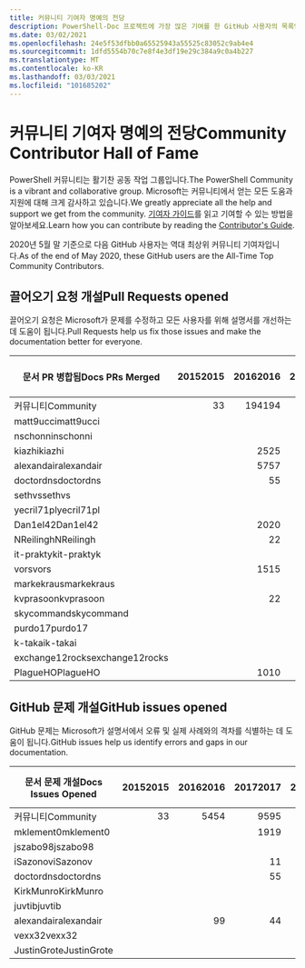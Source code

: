 ```yaml
---
title: 커뮤니티 기여자 명예의 전당
description: PowerShell-Doc 프로젝트에 가장 많은 기여를 한 GitHub 사용자의 목록입니다.
ms.date: 03/02/2021
ms.openlocfilehash: 24e5f53dfbb0a65525943a55525c83052c9ab4e4
ms.sourcegitcommit: 1dfd5554b70c7e8f4e3df19e29c384a9c0a4b227
ms.translationtype: MT
ms.contentlocale: ko-KR
ms.lasthandoff: 03/03/2021
ms.locfileid: "101685202"
---
```

# <a name="community-contributor-hall-of-fame"></a><span data-ttu-id="04020-103">커뮤니티 기여자 명예의 전당</span><span class="sxs-lookup"><span data-stu-id="04020-103">Community Contributor Hall of Fame</span></span>

<span data-ttu-id="04020-104">PowerShell 커뮤니티는 활기찬 공동 작업 그룹입니다.</span><span class="sxs-lookup"><span data-stu-id="04020-104">The PowerShell Community is a vibrant and collaborative group.</span></span> <span data-ttu-id="04020-105">Microsoft는 커뮤니티에서 얻는 모든 도움과 지원에 대해 크게 감사하고 있습니다.</span><span class="sxs-lookup"><span data-stu-id="04020-105">We greatly appreciate all the help and support we get from the community.</span></span> <span data-ttu-id="04020-106">[기여자 가이드][contrib]를 읽고 기여할 수 있는 방법을 알아보세요.</span><span class="sxs-lookup"><span data-stu-id="04020-106">Learn how you can contribute by reading the [Contributor's Guide][contrib].</span></span>

<span data-ttu-id="04020-107">2020년 5월 말 기준으로 다음 GitHub 사용자는 역대 최상위 커뮤니티 기여자입니다.</span><span class="sxs-lookup"><span data-stu-id="04020-107">As of the end of May 2020, these GitHub users are the All-Time Top Community Contributors.</span></span>

## <a name="pull-requests-opened"></a><span data-ttu-id="04020-108">끌어오기 요청 개설</span><span class="sxs-lookup"><span data-stu-id="04020-108">Pull Requests opened</span></span>

<span data-ttu-id="04020-109">끌어오기 요청은 Microsoft가 문제를 수정하고 모든 사용자를 위해 설명서를 개선하는 데 도움이 됩니다.</span><span class="sxs-lookup"><span data-stu-id="04020-109">Pull Requests help us fix those issues and make the documentation better for everyone.</span></span>

| <span data-ttu-id="04020-110">문서 PR 병합됨</span><span class="sxs-lookup"><span data-stu-id="04020-110">Docs PRs Merged</span></span> | <span data-ttu-id="04020-111">2015</span><span class="sxs-lookup"><span data-stu-id="04020-111">2015</span></span> | <span data-ttu-id="04020-112">2016</span><span class="sxs-lookup"><span data-stu-id="04020-112">2016</span></span> | <span data-ttu-id="04020-113">2017</span><span class="sxs-lookup"><span data-stu-id="04020-113">2017</span></span> | <span data-ttu-id="04020-114">2018</span><span class="sxs-lookup"><span data-stu-id="04020-114">2018</span></span> | <span data-ttu-id="04020-115">2019</span><span class="sxs-lookup"><span data-stu-id="04020-115">2019</span></span> | <span data-ttu-id="04020-116">2020</span><span class="sxs-lookup"><span data-stu-id="04020-116">2020</span></span> | <span data-ttu-id="04020-117">2021</span><span class="sxs-lookup"><span data-stu-id="04020-117">2021</span></span> | <span data-ttu-id="04020-118">총합계</span><span class="sxs-lookup"><span data-stu-id="04020-118">Grand Total</span></span> |
| --------------- | ---: | ---: | ---: | ---: | ---: | ---: | ---: | ----------: |
| <span data-ttu-id="04020-119">커뮤니티</span><span class="sxs-lookup"><span data-stu-id="04020-119">Community</span></span>       |    <span data-ttu-id="04020-120">3</span><span class="sxs-lookup"><span data-stu-id="04020-120">3</span></span> |  <span data-ttu-id="04020-121">194</span><span class="sxs-lookup"><span data-stu-id="04020-121">194</span></span> |  <span data-ttu-id="04020-122">446</span><span class="sxs-lookup"><span data-stu-id="04020-122">446</span></span> |  <span data-ttu-id="04020-123">467</span><span class="sxs-lookup"><span data-stu-id="04020-123">467</span></span> |  <span data-ttu-id="04020-124">321</span><span class="sxs-lookup"><span data-stu-id="04020-124">321</span></span> |  <span data-ttu-id="04020-125">162</span><span class="sxs-lookup"><span data-stu-id="04020-125">162</span></span> |   <span data-ttu-id="04020-126">26</span><span class="sxs-lookup"><span data-stu-id="04020-126">26</span></span> |        <span data-ttu-id="04020-127">1619</span><span class="sxs-lookup"><span data-stu-id="04020-127">1619</span></span> |
| <span data-ttu-id="04020-128">matt9ucci</span><span class="sxs-lookup"><span data-stu-id="04020-128">matt9ucci</span></span>       |      |      |  <span data-ttu-id="04020-129">157</span><span class="sxs-lookup"><span data-stu-id="04020-129">157</span></span> |   <span data-ttu-id="04020-130">80</span><span class="sxs-lookup"><span data-stu-id="04020-130">80</span></span> |   <span data-ttu-id="04020-131">30</span><span class="sxs-lookup"><span data-stu-id="04020-131">30</span></span> |    <span data-ttu-id="04020-132">1</span><span class="sxs-lookup"><span data-stu-id="04020-132">1</span></span> |    <span data-ttu-id="04020-133">1</span><span class="sxs-lookup"><span data-stu-id="04020-133">1</span></span> |         <span data-ttu-id="04020-134">269</span><span class="sxs-lookup"><span data-stu-id="04020-134">269</span></span> |
| <span data-ttu-id="04020-135">nschonni</span><span class="sxs-lookup"><span data-stu-id="04020-135">nschonni</span></span>        |      |      |      |   <span data-ttu-id="04020-136">14</span><span class="sxs-lookup"><span data-stu-id="04020-136">14</span></span> |  <span data-ttu-id="04020-137">138</span><span class="sxs-lookup"><span data-stu-id="04020-137">138</span></span> |   <span data-ttu-id="04020-138">10</span><span class="sxs-lookup"><span data-stu-id="04020-138">10</span></span> |      |         <span data-ttu-id="04020-139">162</span><span class="sxs-lookup"><span data-stu-id="04020-139">162</span></span> |
| <span data-ttu-id="04020-140">kiazhi</span><span class="sxs-lookup"><span data-stu-id="04020-140">kiazhi</span></span>          |      |   <span data-ttu-id="04020-141">25</span><span class="sxs-lookup"><span data-stu-id="04020-141">25</span></span> |   <span data-ttu-id="04020-142">78</span><span class="sxs-lookup"><span data-stu-id="04020-142">78</span></span> |   <span data-ttu-id="04020-143">12</span><span class="sxs-lookup"><span data-stu-id="04020-143">12</span></span> |      |      |      |         <span data-ttu-id="04020-144">115</span><span class="sxs-lookup"><span data-stu-id="04020-144">115</span></span> |
| <span data-ttu-id="04020-145">alexandair</span><span class="sxs-lookup"><span data-stu-id="04020-145">alexandair</span></span>      |      |   <span data-ttu-id="04020-146">57</span><span class="sxs-lookup"><span data-stu-id="04020-146">57</span></span> |    <span data-ttu-id="04020-147">7</span><span class="sxs-lookup"><span data-stu-id="04020-147">7</span></span> |   <span data-ttu-id="04020-148">26</span><span class="sxs-lookup"><span data-stu-id="04020-148">26</span></span> |    <span data-ttu-id="04020-149">2</span><span class="sxs-lookup"><span data-stu-id="04020-149">2</span></span> |    <span data-ttu-id="04020-150">1</span><span class="sxs-lookup"><span data-stu-id="04020-150">1</span></span> |      |          <span data-ttu-id="04020-151">93</span><span class="sxs-lookup"><span data-stu-id="04020-151">93</span></span> |
| <span data-ttu-id="04020-152">doctordns</span><span class="sxs-lookup"><span data-stu-id="04020-152">doctordns</span></span>       |      |    <span data-ttu-id="04020-153">5</span><span class="sxs-lookup"><span data-stu-id="04020-153">5</span></span> |   <span data-ttu-id="04020-154">32</span><span class="sxs-lookup"><span data-stu-id="04020-154">32</span></span> |   <span data-ttu-id="04020-155">20</span><span class="sxs-lookup"><span data-stu-id="04020-155">20</span></span> |    <span data-ttu-id="04020-156">7</span><span class="sxs-lookup"><span data-stu-id="04020-156">7</span></span> |    <span data-ttu-id="04020-157">9</span><span class="sxs-lookup"><span data-stu-id="04020-157">9</span></span> |      |          <span data-ttu-id="04020-158">73</span><span class="sxs-lookup"><span data-stu-id="04020-158">73</span></span> |
| <span data-ttu-id="04020-159">sethvs</span><span class="sxs-lookup"><span data-stu-id="04020-159">sethvs</span></span>          |      |      |    <span data-ttu-id="04020-160">1</span><span class="sxs-lookup"><span data-stu-id="04020-160">1</span></span> |   <span data-ttu-id="04020-161">44</span><span class="sxs-lookup"><span data-stu-id="04020-161">44</span></span> |      |   <span data-ttu-id="04020-162">20</span><span class="sxs-lookup"><span data-stu-id="04020-162">20</span></span> |      |          <span data-ttu-id="04020-163">65</span><span class="sxs-lookup"><span data-stu-id="04020-163">65</span></span> |
| <span data-ttu-id="04020-164">yecril71pl</span><span class="sxs-lookup"><span data-stu-id="04020-164">yecril71pl</span></span>      |      |      |      |      |      |   <span data-ttu-id="04020-165">21</span><span class="sxs-lookup"><span data-stu-id="04020-165">21</span></span> |      |          <span data-ttu-id="04020-166">21</span><span class="sxs-lookup"><span data-stu-id="04020-166">21</span></span> |
| <span data-ttu-id="04020-167">Dan1el42</span><span class="sxs-lookup"><span data-stu-id="04020-167">Dan1el42</span></span>        |      |   <span data-ttu-id="04020-168">20</span><span class="sxs-lookup"><span data-stu-id="04020-168">20</span></span> |      |      |      |      |      |          <span data-ttu-id="04020-169">20</span><span class="sxs-lookup"><span data-stu-id="04020-169">20</span></span> |
| <span data-ttu-id="04020-170">NReilingh</span><span class="sxs-lookup"><span data-stu-id="04020-170">NReilingh</span></span>       |      |    <span data-ttu-id="04020-171">2</span><span class="sxs-lookup"><span data-stu-id="04020-171">2</span></span> |      |   <span data-ttu-id="04020-172">13</span><span class="sxs-lookup"><span data-stu-id="04020-172">13</span></span> |    <span data-ttu-id="04020-173">3</span><span class="sxs-lookup"><span data-stu-id="04020-173">3</span></span> |      |      |          <span data-ttu-id="04020-174">18</span><span class="sxs-lookup"><span data-stu-id="04020-174">18</span></span> |
| <span data-ttu-id="04020-175">it-praktyk</span><span class="sxs-lookup"><span data-stu-id="04020-175">it-praktyk</span></span>      |      |      |      |   <span data-ttu-id="04020-176">16</span><span class="sxs-lookup"><span data-stu-id="04020-176">16</span></span> |    <span data-ttu-id="04020-177">1</span><span class="sxs-lookup"><span data-stu-id="04020-177">1</span></span> |      |      |          <span data-ttu-id="04020-178">17</span><span class="sxs-lookup"><span data-stu-id="04020-178">17</span></span> |
| <span data-ttu-id="04020-179">vors</span><span class="sxs-lookup"><span data-stu-id="04020-179">vors</span></span>            |      |   <span data-ttu-id="04020-180">15</span><span class="sxs-lookup"><span data-stu-id="04020-180">15</span></span> |    <span data-ttu-id="04020-181">1</span><span class="sxs-lookup"><span data-stu-id="04020-181">1</span></span> |      |      |      |      |          <span data-ttu-id="04020-182">16</span><span class="sxs-lookup"><span data-stu-id="04020-182">16</span></span> |
| <span data-ttu-id="04020-183">markekraus</span><span class="sxs-lookup"><span data-stu-id="04020-183">markekraus</span></span>      |      |      |   <span data-ttu-id="04020-184">11</span><span class="sxs-lookup"><span data-stu-id="04020-184">11</span></span> |    <span data-ttu-id="04020-185">5</span><span class="sxs-lookup"><span data-stu-id="04020-185">5</span></span> |      |      |      |          <span data-ttu-id="04020-186">16</span><span class="sxs-lookup"><span data-stu-id="04020-186">16</span></span> |
| <span data-ttu-id="04020-187">kvprasoon</span><span class="sxs-lookup"><span data-stu-id="04020-187">kvprasoon</span></span>       |      |    <span data-ttu-id="04020-188">2</span><span class="sxs-lookup"><span data-stu-id="04020-188">2</span></span> |    <span data-ttu-id="04020-189">1</span><span class="sxs-lookup"><span data-stu-id="04020-189">1</span></span> |    <span data-ttu-id="04020-190">7</span><span class="sxs-lookup"><span data-stu-id="04020-190">7</span></span> |    <span data-ttu-id="04020-191">2</span><span class="sxs-lookup"><span data-stu-id="04020-191">2</span></span> |    <span data-ttu-id="04020-192">2</span><span class="sxs-lookup"><span data-stu-id="04020-192">2</span></span> |      |          <span data-ttu-id="04020-193">14</span><span class="sxs-lookup"><span data-stu-id="04020-193">14</span></span> |
| <span data-ttu-id="04020-194">skycommand</span><span class="sxs-lookup"><span data-stu-id="04020-194">skycommand</span></span>      |      |      |    <span data-ttu-id="04020-195">1</span><span class="sxs-lookup"><span data-stu-id="04020-195">1</span></span> |    <span data-ttu-id="04020-196">3</span><span class="sxs-lookup"><span data-stu-id="04020-196">3</span></span> |    <span data-ttu-id="04020-197">3</span><span class="sxs-lookup"><span data-stu-id="04020-197">3</span></span> |    <span data-ttu-id="04020-198">6</span><span class="sxs-lookup"><span data-stu-id="04020-198">6</span></span> |      |          <span data-ttu-id="04020-199">13</span><span class="sxs-lookup"><span data-stu-id="04020-199">13</span></span> |
| <span data-ttu-id="04020-200">purdo17</span><span class="sxs-lookup"><span data-stu-id="04020-200">purdo17</span></span>         |      |      |      |   <span data-ttu-id="04020-201">13</span><span class="sxs-lookup"><span data-stu-id="04020-201">13</span></span> |      |      |      |          <span data-ttu-id="04020-202">13</span><span class="sxs-lookup"><span data-stu-id="04020-202">13</span></span> |
| <span data-ttu-id="04020-203">k-takai</span><span class="sxs-lookup"><span data-stu-id="04020-203">k-takai</span></span>         |      |      |      |    <span data-ttu-id="04020-204">5</span><span class="sxs-lookup"><span data-stu-id="04020-204">5</span></span> |    <span data-ttu-id="04020-205">1</span><span class="sxs-lookup"><span data-stu-id="04020-205">1</span></span> |    <span data-ttu-id="04020-206">7</span><span class="sxs-lookup"><span data-stu-id="04020-206">7</span></span> |      |          <span data-ttu-id="04020-207">13</span><span class="sxs-lookup"><span data-stu-id="04020-207">13</span></span> |
| <span data-ttu-id="04020-208">exchange12rocks</span><span class="sxs-lookup"><span data-stu-id="04020-208">exchange12rocks</span></span> |      |      |    <span data-ttu-id="04020-209">7</span><span class="sxs-lookup"><span data-stu-id="04020-209">7</span></span> |    <span data-ttu-id="04020-210">3</span><span class="sxs-lookup"><span data-stu-id="04020-210">3</span></span> |      |      |    <span data-ttu-id="04020-211">1</span><span class="sxs-lookup"><span data-stu-id="04020-211">1</span></span> |          <span data-ttu-id="04020-212">11</span><span class="sxs-lookup"><span data-stu-id="04020-212">11</span></span> |
| <span data-ttu-id="04020-213">PlagueHO</span><span class="sxs-lookup"><span data-stu-id="04020-213">PlagueHO</span></span>        |      |   <span data-ttu-id="04020-214">10</span><span class="sxs-lookup"><span data-stu-id="04020-214">10</span></span> |      |      |    <span data-ttu-id="04020-215">1</span><span class="sxs-lookup"><span data-stu-id="04020-215">1</span></span> |      |      |          <span data-ttu-id="04020-216">11</span><span class="sxs-lookup"><span data-stu-id="04020-216">11</span></span> |

## <a name="github-issues-opened"></a><span data-ttu-id="04020-217">GitHub 문제 개설</span><span class="sxs-lookup"><span data-stu-id="04020-217">GitHub issues opened</span></span>

<span data-ttu-id="04020-218">GitHub 문제는 Microsoft가 설명서에서 오류 및 실제 사례와의 격차를 식별하는 데 도움이 됩니다.</span><span class="sxs-lookup"><span data-stu-id="04020-218">GitHub issues help us identify errors and gaps in our documentation.</span></span>

| <span data-ttu-id="04020-219">문서 문제 개설</span><span class="sxs-lookup"><span data-stu-id="04020-219">Docs Issues Opened</span></span> | <span data-ttu-id="04020-220">2015</span><span class="sxs-lookup"><span data-stu-id="04020-220">2015</span></span> | <span data-ttu-id="04020-221">2016</span><span class="sxs-lookup"><span data-stu-id="04020-221">2016</span></span> | <span data-ttu-id="04020-222">2017</span><span class="sxs-lookup"><span data-stu-id="04020-222">2017</span></span> | <span data-ttu-id="04020-223">2018</span><span class="sxs-lookup"><span data-stu-id="04020-223">2018</span></span> | <span data-ttu-id="04020-224">2019</span><span class="sxs-lookup"><span data-stu-id="04020-224">2019</span></span> | <span data-ttu-id="04020-225">2020</span><span class="sxs-lookup"><span data-stu-id="04020-225">2020</span></span> | <span data-ttu-id="04020-226">2021</span><span class="sxs-lookup"><span data-stu-id="04020-226">2021</span></span> | <span data-ttu-id="04020-227">총합계</span><span class="sxs-lookup"><span data-stu-id="04020-227">Grand Total</span></span> |
| ------------------ | ---: | ---: | ---: | ---: | ---: | ---: | ---: | ----------: |
| <span data-ttu-id="04020-228">커뮤니티</span><span class="sxs-lookup"><span data-stu-id="04020-228">Community</span></span>          |    <span data-ttu-id="04020-229">3</span><span class="sxs-lookup"><span data-stu-id="04020-229">3</span></span> |   <span data-ttu-id="04020-230">54</span><span class="sxs-lookup"><span data-stu-id="04020-230">54</span></span> |   <span data-ttu-id="04020-231">95</span><span class="sxs-lookup"><span data-stu-id="04020-231">95</span></span> |  <span data-ttu-id="04020-232">213</span><span class="sxs-lookup"><span data-stu-id="04020-232">213</span></span> |  <span data-ttu-id="04020-233">575</span><span class="sxs-lookup"><span data-stu-id="04020-233">575</span></span> |  <span data-ttu-id="04020-234">584</span><span class="sxs-lookup"><span data-stu-id="04020-234">584</span></span> |   <span data-ttu-id="04020-235">70</span><span class="sxs-lookup"><span data-stu-id="04020-235">70</span></span> |        <span data-ttu-id="04020-236">1594</span><span class="sxs-lookup"><span data-stu-id="04020-236">1594</span></span> |
| <span data-ttu-id="04020-237">mklement0</span><span class="sxs-lookup"><span data-stu-id="04020-237">mklement0</span></span>          |      |      |   <span data-ttu-id="04020-238">19</span><span class="sxs-lookup"><span data-stu-id="04020-238">19</span></span> |   <span data-ttu-id="04020-239">60</span><span class="sxs-lookup"><span data-stu-id="04020-239">60</span></span> |   <span data-ttu-id="04020-240">56</span><span class="sxs-lookup"><span data-stu-id="04020-240">56</span></span> |   <span data-ttu-id="04020-241">61</span><span class="sxs-lookup"><span data-stu-id="04020-241">61</span></span> |    <span data-ttu-id="04020-242">2</span><span class="sxs-lookup"><span data-stu-id="04020-242">2</span></span> |         <span data-ttu-id="04020-243">198</span><span class="sxs-lookup"><span data-stu-id="04020-243">198</span></span> |
| <span data-ttu-id="04020-244">jszabo98</span><span class="sxs-lookup"><span data-stu-id="04020-244">jszabo98</span></span>           |      |      |      |    <span data-ttu-id="04020-245">2</span><span class="sxs-lookup"><span data-stu-id="04020-245">2</span></span> |   <span data-ttu-id="04020-246">15</span><span class="sxs-lookup"><span data-stu-id="04020-246">15</span></span> |    <span data-ttu-id="04020-247">6</span><span class="sxs-lookup"><span data-stu-id="04020-247">6</span></span> |      |          <span data-ttu-id="04020-248">23</span><span class="sxs-lookup"><span data-stu-id="04020-248">23</span></span> |
| <span data-ttu-id="04020-249">iSazonov</span><span class="sxs-lookup"><span data-stu-id="04020-249">iSazonov</span></span>           |      |      |    <span data-ttu-id="04020-250">1</span><span class="sxs-lookup"><span data-stu-id="04020-250">1</span></span> |    <span data-ttu-id="04020-251">4</span><span class="sxs-lookup"><span data-stu-id="04020-251">4</span></span> |   <span data-ttu-id="04020-252">10</span><span class="sxs-lookup"><span data-stu-id="04020-252">10</span></span> |    <span data-ttu-id="04020-253">8</span><span class="sxs-lookup"><span data-stu-id="04020-253">8</span></span> |      |          <span data-ttu-id="04020-254">23</span><span class="sxs-lookup"><span data-stu-id="04020-254">23</span></span> |
| <span data-ttu-id="04020-255">doctordns</span><span class="sxs-lookup"><span data-stu-id="04020-255">doctordns</span></span>          |      |      |    <span data-ttu-id="04020-256">5</span><span class="sxs-lookup"><span data-stu-id="04020-256">5</span></span> |    <span data-ttu-id="04020-257">3</span><span class="sxs-lookup"><span data-stu-id="04020-257">3</span></span> |    <span data-ttu-id="04020-258">5</span><span class="sxs-lookup"><span data-stu-id="04020-258">5</span></span> |    <span data-ttu-id="04020-259">7</span><span class="sxs-lookup"><span data-stu-id="04020-259">7</span></span> |      |          <span data-ttu-id="04020-260">20</span><span class="sxs-lookup"><span data-stu-id="04020-260">20</span></span> |
| <span data-ttu-id="04020-261">KirkMunro</span><span class="sxs-lookup"><span data-stu-id="04020-261">KirkMunro</span></span>          |      |      |      |    <span data-ttu-id="04020-262">7</span><span class="sxs-lookup"><span data-stu-id="04020-262">7</span></span> |    <span data-ttu-id="04020-263">7</span><span class="sxs-lookup"><span data-stu-id="04020-263">7</span></span> |    <span data-ttu-id="04020-264">1</span><span class="sxs-lookup"><span data-stu-id="04020-264">1</span></span> |      |          <span data-ttu-id="04020-265">15</span><span class="sxs-lookup"><span data-stu-id="04020-265">15</span></span> |
| <span data-ttu-id="04020-266">juvtib</span><span class="sxs-lookup"><span data-stu-id="04020-266">juvtib</span></span>             |      |      |      |      |      |   <span data-ttu-id="04020-267">15</span><span class="sxs-lookup"><span data-stu-id="04020-267">15</span></span> |      |          <span data-ttu-id="04020-268">15</span><span class="sxs-lookup"><span data-stu-id="04020-268">15</span></span> |
| <span data-ttu-id="04020-269">alexandair</span><span class="sxs-lookup"><span data-stu-id="04020-269">alexandair</span></span>         |      |    <span data-ttu-id="04020-270">9</span><span class="sxs-lookup"><span data-stu-id="04020-270">9</span></span> |    <span data-ttu-id="04020-271">4</span><span class="sxs-lookup"><span data-stu-id="04020-271">4</span></span> |    <span data-ttu-id="04020-272">2</span><span class="sxs-lookup"><span data-stu-id="04020-272">2</span></span> |      |      |      |          <span data-ttu-id="04020-273">15</span><span class="sxs-lookup"><span data-stu-id="04020-273">15</span></span> |
| <span data-ttu-id="04020-274">vexx32</span><span class="sxs-lookup"><span data-stu-id="04020-274">vexx32</span></span>             |      |      |      |    <span data-ttu-id="04020-275">3</span><span class="sxs-lookup"><span data-stu-id="04020-275">3</span></span> |   <span data-ttu-id="04020-276">11</span><span class="sxs-lookup"><span data-stu-id="04020-276">11</span></span> |      |      |          <span data-ttu-id="04020-277">14</span><span class="sxs-lookup"><span data-stu-id="04020-277">14</span></span> |
| <span data-ttu-id="04020-278">JustinGrote</span><span class="sxs-lookup"><span data-stu-id="04020-278">JustinGrote</span></span>        |      |      |      |    <span data-ttu-id="04020-279">1</span><span class="sxs-lookup"><span data-stu-id="04020-279">1</span></span> |    <span data-ttu-id="04020-280">3</span><span class="sxs-lookup"><span data-stu-id="04020-280">3</span></span> |    <span data-ttu-id="04020-281">6</span><span class="sxs-lookup"><span data-stu-id="04020-281">6</span></span> |      |          <span data-ttu-id="04020-282">10</span><span class="sxs-lookup"><span data-stu-id="04020-282">10</span></span> |

<!-- Link references -->
[contrib]: contributing/overview.md
